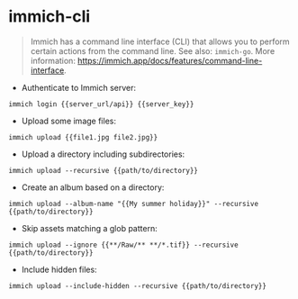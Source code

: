 # immich-cli

> Immich has a command line interface (CLI) that allows you to perform certain actions from the command line.
> See also: `immich-go`.
> More information: <https://immich.app/docs/features/command-line-interface>.

- Authenticate to Immich server:

`immich login {{server_url/api}} {{server_key}}`

- Upload some image files:

`immich upload {{file1.jpg file2.jpg}}`

- Upload a directory including subdirectories:

`immich upload --recursive {{path/to/directory}}`

- Create an album based on a directory:

`immich upload --album-name "{{My summer holiday}}" --recursive {{path/to/directory}}`

- Skip assets matching a glob pattern:

`immich upload --ignore {{**/Raw/** **/*.tif}} --recursive {{path/to/directory}}`

- Include hidden files:

`immich upload --include-hidden --recursive {{path/to/directory}}`
